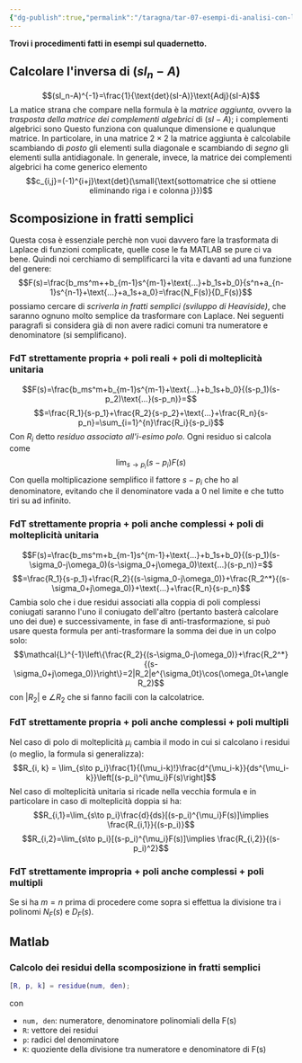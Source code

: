```yaml
---
{"dg-publish":true,"permalink":"/taragna/tar-07-esempi-di-analisi-con-laplace-di-sistemi-lti-tc/"}
---
```


**Trovi i procedimenti fatti in esempi sul quadernetto.**

## Calcolare l'inversa di $(sI_n-A)$
$$(sI_n-A)^{-1}=\frac{1}{\text{det}(sI-A)}\text{Adj}(sI-A)$$
La matice strana che compare nella formula è la *matrice aggiunta*, ovvero la *trasposta della matrice dei complementi algebrici* di $(sI-A)$;
i complementi algebrici sono 
Questo funziona con qualunque dimensione e qualunque matrice.
In particolare, in una matrice $2\times2$ la matrice aggiunta è calcolabile scambiando di *posto* gli elementi sulla diagonale e scambiando di *segno* gli elementi sulla antidiagonale.
In generale, invece, la matrice dei complementi algebrici ha come generico elemento $$c_{i,j}=(-1)^{i+j}\text{det}(\small{\text{sottomatrice che si ottiene eliminando riga i e colonna j}})$$
## Scomposizione in fratti semplici
Questa cosa è essenziale perchè non vuoi davvero fare la trasformata di Laplace di funzioni complicate, quelle cose le fa MATLAB se pure ci va bene. Quindi noi cerchiamo di semplificarci la vita e davanti ad una funzione del genere:
$$F(s)=\frac{b_ms^m++b_{m-1}s^{m-1}+\text{...}+b_1s+b_0}{s^n+a_{n-1}s^{n-1}+\text{...}+a_1s+a_0}=\frac{N_F(s)}{D_F(s)}$$
possiamo cercare di *scriverla in fratti semplici (sviluppo di Heaviside)*, che saranno ognuno molto semplice da trasformare con Laplace.
Nei seguenti paragrafi si considera già di non avere radici comuni tra numeratore e denominatore (si semplificano).
### FdT strettamente propria + poli reali + poli di molteplicità unitaria
$$F(s)=\frac{b_ms^m+b_{m-1}s^{m-1}+\text{...}+b_1s+b_0}{(s-p_1)(s-p_2)\text{...}(s-p_n)}=$$
$$=\frac{R_1}{s-p_1}+\frac{R_2}{s-p_2}+\text{...}+\frac{R_n}{s-p_n}=\sum_{i=1}^{n}\frac{R_i}{s-p_i}$$
Con $R_i$ detto *residuo associato all'$i$-esimo polo*.
Ogni residuo si calcola come $$\lim_{s\to p_i}(s-p_i)F(s)$$Con quella moltiplicazione semplifico il fattore $s-p_i$ che ho al denominatore, evitando che il denominatore vada a $0$ nel limite e che tutto tiri su ad infinito. 
### FdT strettamente propria + poli anche complessi + poli di molteplicità unitaria 
$$F(s)=\frac{b_ms^m+b_{m-1}s^{m-1}+\text{...}+b_1s+b_0}{(s-p_1)(s-\sigma_0-j\omega_0)(s-\sigma_0+j\omega_0)\text{...}(s-p_n)}=$$
$$=\frac{R_1}{s-p_1}+\frac{R_2}{(s-\sigma_0-j\omega_0)}+\frac{R_2^*}{(s-\sigma_0+j\omega_0)}+\text{...}+\frac{R_n}{s-p_n}$$
Cambia solo che i due residui associati alla coppia di poli complessi coniugati saranno l'uno il coniugato dell'altro (pertanto basterà calcolare uno dei due) e successivamente, in fase di anti-trasformazione, si può usare questa formula per anti-trasformare la somma dei due in un colpo solo: $$\mathcal{L}^{-1}\left\{\frac{R_2}{(s-\sigma_0-j\omega_0)}+\frac{R_2^*}{(s-\sigma_0+j\omega_0)}\right\}=2|R_2|e^{\sigma_0t}\cos(\omega_0t+\angle R_2)$$
con $|R_2|$ e $\angle R_2$ che si fanno facili con la calcolatrice.
### FdT strettamente propria + poli anche complessi + poli multipli
Nel caso di polo di molteplicità $\mu_i$ cambia il modo in cui si calcolano i residui (o meglio, la formula si generalizza):
$$R_{i, k} = \lim_{s\to p_i}\frac{1}{(\mu_i-k)!}\frac{d^{\mu_i-k}}{ds^{\mu_i-k}}\left[(s-p_i)^{\mu_i}F(s)\right]$$
Nel caso di molteplicità unitaria si ricade nella vecchia formula e in particolare in caso di molteplicità doppia si ha:
$$R_{i,1}=\lim_{s\to p_i}\frac{d}{ds}[(s-p_i)^{\mu_i}F(s)]\implies \frac{R_{i,1}}{(s-p_i)}$$
$$R_{i,2}=\lim_{s\to p_i}[(s-p_i)^{\mu_i}F(s)]\implies \frac{R_{i,2}}{(s-p_i)^2}$$
### FdT strettamente impropria + poli anche complessi + poli multipli
Se si ha $m=n$ prima di procedere come sopra si effettua la divisione tra i polinomi $N_F(s)$ e $D_F(s)$.
## Matlab
### Calcolo dei residui della scomposizione in fratti semplici
```MATLAB
[R, p, k] = residue(num, den);
```
con 
- `num, den`: numeratore, denominatore polinomiali della F(s)
- `R`: vettore dei residui
- `p`: radici del denominatore
- `K`: quoziente della divisione tra numeratore e denominatore di F(s)
